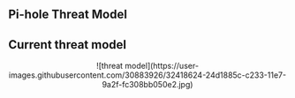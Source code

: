 Pi-hole Threat Model
------------------

Current threat model
--------------------
<p align="center">
![threat model](https://user-images.githubusercontent.com/30883926/32418624-24d1885c-c233-11e7-9a2f-fc308bb050e2.jpg)
</p>
